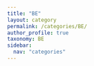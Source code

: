 ```yaml
---
title: "BE"
layout: category
permalink: /categories/BE/
author_profile: true
taxonomy: BE
sidebar:
  nav: "categories"
---
```

